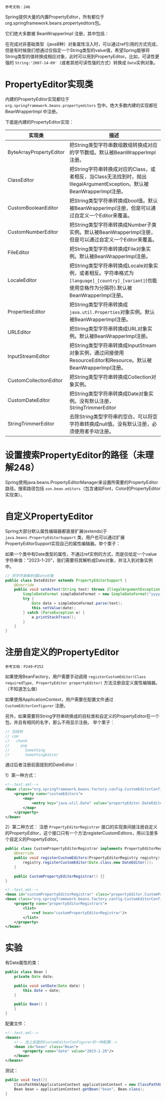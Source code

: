 	参考文档：246

Spring提供大量的内置PropertyEditor，所有都位于 org.springframework.beans.propertyeditors包。

它们绝大多数被 BeanWrapperImpl 注册，其中包括：


在完成对非基础类型（java8种）对象属性注入时，可以通过ref引用的方式完成，但是有时候我们想通过仅指定一个String类型的value值，希望Spring能够将String类型的值转换成相应对象，此时可以用到PropertyEditor。比如，可读性更强的 `String:'2007-14-09'`（或者其他可读性强的方式）转换成 `Date`实例对象。

# PropertyEditor实现类

内建的PropertyEditor实现都位于 `org.springframework.beans.propertyeditors` 包中。绝大多数内建的实现都在 BeanWrapperImpl 中注册。

下面是内建的PropertyEditor实现：

| 实现类                  | 描述                                                                                                                                                |
| ----------------------- | --------------------------------------------------------------------------------------------------------------------------------------------------- |
| ByteArrayPropertyEditor | 把String类型字符串数组数组转换成对应的字节数组。默认被BeanWrapperImpl注册。                                                                         |
| ClassEditor             | 把String字符串转换成对应的Class，或者相反，当Class无法找到时，抛出IllegalArgumentException。默认被BeanWrapperImpl注册。                             |
| CustomBooleanEditor     | 把String类型字符串转换成bool值。默认被BeanWrapperImpl注册，但是可以通过自定义一个Editor来覆盖。                                                     |
| CustomNumberEditor      | 把String类型字符串转换成Number子类实例。默认被BeanWrapperImpl注册，但是可以通过自定义一个Editor来覆盖。                                             |
| FileEditor              | 把String类型字符串转换成File对象实例。默认被BeanWrapperImpl注册。                                                                                   |
| LocaleEditor            | 把String类型字符串转换成Locale对象实例，或者相反。字符串格式为 `[language]_[country]_[variant]`(也能使用空格作为分隔符).默认被BeanWrapperImpl注册。 |
| PropertiesEditor        | 把String类型字符串转换成`java.util.Properties`对象实例。默认被BeanWrapperImpl注册。                                                                 |
| URLEditor               | 把String类型字符串转换成URL对象实例。默认被BeanWrapperImpl注册。                                                                                    |
| InputStreamEditor       | 把String类型字符串转换成InputStream对象实例，通过间接使用ResourceEditor和Resource。默认被BeanWrapperImpl注册。                                      |
| CustomCollectionEditor  | 把String类型字符串转换成Collection对象实例。                                                                                                        |
| CustomDateEditor        | 把String类型字符串转换成Date对象实例。没有默认注册，StringTrimmerEditor                                                                              |
| StringTrimmerEditor| 去除String类型字符串的空白，可以将空字符串转换成null值。没有默认注册，必须使用者手动注册。                                                                                              |

# 设置搜索PropertyEditor的路径（未理解248）

Spring使用java.beans.PropertyEditorManager来设置所需要的PropertyEditor路径。搜索路径包括 `sun.bean.editors`（包含诸如Font，Color的PropertyEditor实现类）。



# 自定义PropertyEditor

Spring大部分默认属性编辑器都直接扩展(extends)于 `java.beans.PropertyEditorSupport` 类，用户也可以通过扩展PropertyEditorSupport实现自己的属性编辑器。举个栗子：

如果一个类中有Date类型的属性，不通过ref实例的方式，而是仅给定一个value字符串值："2023-1-20"，我们需要将其解析成Date对象，并注入到对象实例中。
```java
// 将字符串解析成Date对象
public class DateEditor extends PropertyEditorSupport {  
    @Override  
    public void setAsText(String text) throws IllegalArgumentException {  
        SimpleDateFormat simpleDateFormat = new SimpleDateFormat("yyyy-mm-dd");  
        try {  
            Date date = simpleDateFormat.parse(text);  
            this.setValue(date);  
        } catch (ParseException e) {  
            e.printStackTrace();  
        }  
    }  
}
```

# 注册自定义的PropertyEditor

	参考文档：P249~P252

如果使用BeanFactory，用户需要手动调用 `registerCustomEditor(Class requiredType, PropertyEditor propertyEditor)` 方法注册自定义属性编辑器。（不知道怎么做）

如果使用ApplicationContext，用户需要在配置文件通过 `CustomEditorConfigurer` 注册。

另外，如果需要将String字符串转换成的目标类和自定义的PropertyEditor在一个包，并且有相同的名字，那么不用显示注册。
举个栗子：
```java
// 包结构
// com
//   chank
//     pop
//       Something  
//       SomethingEditor
```

通过后者注册前面提到的DateEditor：

1）第一种方式：
```xml
<!--test.xml-->
<bean class="org.springframework.beans.factory.config.CustomEditorConfigurer">  
    <property name="customEditors">  
        <map>            
	        <entry key="java.util.Date" value="propertyEditor.DateEditor"/>  
        </map>
	</property>
</bean>
```
2）第二种方式：
注册 `PropertyEditorRegistrar` 接口的实现类间接注册自定义的PropertyEditor，这个接口只有一个方法registerCustomEditors，用以注册多个自定义的PropertyEditor。
```java
public class CustomPropertyEditorRegistrar implements PropertyEditorRegistrar {  
    @Override  
    public void registerCustomEditors(PropertyEditorRegistry registry) {  
        registry.registerCustomEditor(Date.class,new DateEditor());  
    }  
    
    public CustomPropertyEditorRegistrar() {}  
}
```
```xml
<!--test.xml-->
<bean id="customPropertyEditorRegistrar" class="propertyEditor.CustomPropertyEditorRegistrar"/>
<bean class="org.springframework.beans.factory.config.CustomEditorConfigurer">  
    <property name="propertyEditorRegistrars">  
        <list>            
	        <ref bean="customPropertyEditorRegistrar"/>  
        </list>
	</property>
</bean>  
```

# 实验

有Date属性的类：
```java
public class Bean {  
    private Date date;  
  
    public void setDate(Date date) {  
        this.date = date;  
    }  
  
    public Bean() {  
    }  
}
```
配置文件：
```xml
<!--test.xml-->
<beans>
	<!-- 加上前面的CustomEditorConfigurer的一种配置-->
	<bean id="bean" class="Bean">
		<property name="date" value="2023-1-20"/>
	</bean> 
</beans>
```
测试：
```java
public void test(){  
    ClassPathXmlApplicationContext applicationContext = new ClassPathXmlApplicationContext("test.xml");
    Bean bean = applicationContext.getBean("bean", Bean.class);  
}
```


